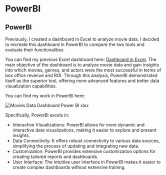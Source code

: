 # PowerBI

## PowerBI
Previously, I created a dashboard in Excel to analyze movie data. I decided to recreate this dashboard in PowerBI to compare the two tools and evaluate their functionalities.

You can find my previous Excel dashboard here:  [Dashboard in Excel](https://github.com/Mary-Pronina/Movies-Data.git). The main objective of the dashboard is to analyze movie data and gain insights 
into which movies, genres, and actors were the most successful in terms of box office revenue and ROI. Through this analysis, PowerBI demonstrated itself as the superior tool, 
offering more advanced features and better data visualization capabilities.

You can find my work in PowerBI here:

![Movies Data Dashboard Power BI xlsx](https://github.com/user-attachments/assets/d3c9e577-a492-4f3e-a29c-e4b237daedcd)

Specifically, PowerBI excels in:

 - Interactive Visualizations: PowerBI allows for more dynamic and interactive data visualizations, making it easier to explore and present insights.
 - Data Connectivity: It offers robust connectivity to various data sources, simplifying the process of updating and integrating new data.
 - Customization: PowerBI provides extensive customization options for creating tailored reports and dashboards.
 - User Interface: The intuitive user interface in PowerBI makes it easier to create complex dashboards without extensive training.
